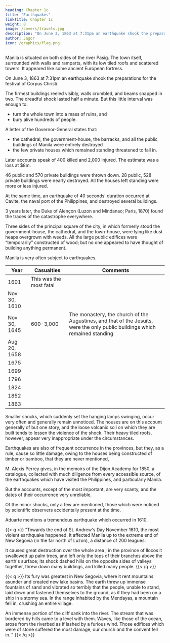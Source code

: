 ```yaml
---
heading: Chapter 1c
title: "Earthquakes"
linkTitle: Chapter 1c
weight: 8
image: /covers/travels.jpg
description: "On June 3, 1863 at 7:31pm an earthquake shook the preparations for the festival of Corpus Christi"
author: Jagor
icon: /graphics/flag.png
---
```



Manila is situated on both sides of the river Pasig. The town itself, surrounded with walls and ramparts, with its low tiled roofs and scattered towers. It <!-- , had, in 1859, the appearance of --> appeared like some ancient European fortress. 

On June 3, 1863 at 7:31pm an earthquake shook the preparations for the festival of Corpus Christi. 

The firmest buildings reeled visibly, walls crumbled, and beams snapped in two. The dreadful shock lasted half a minute. But this little interval was enough to:
- turn the whole town into a mass of ruins, and
- bury alive hundreds of people. 

A letter of the Governor-General states that:
- the cathedral, the government-house, the barracks, and all the public buildings of Manila were entirely destroyed
- the few private houses which remained standing threatened to fall in. 

Later accounts speak of 400 killed and 2,000 injured. The estimate was a loss at $8m. 

46 public and 570 private buildings were thrown down. 28 public, 528 private buildings were nearly destroyed. All the houses left standing were more or less injured.

At the same time, an earthquake of 40 seconds' duration occurred at Cavite, the naval port of the Philippines, and destroyed several buildings.

3 years later, the Duke of Alençon (Luzon and Mindanao; Paris, 1870) found the traces of the catastrophe everywhere. 

Three sides of the principal square of the city, in which formerly stood the government-house, the cathedral, and the town-house, were lying like dust heaps overgrown with weeds. All the large public edifices were “temporarily” constructed of wood; but no one appeared to have thought of building anything permanent.

Manila is very often subject to earthquakes. 

Year | Casualties | Comments
--- | --- | ---  
1601 | This was the most fatal |
Nov 30, 1610 | |
Nov 30, 1645 | 600-3,000 | The monastery, the church of the Augustines, and that of the Jesuits, were the only public buildings which remained standing
Aug 20, 1658 | |
1675 | |
1699 | | 
1796 | |
1824 | |
1852 | |
1863 | |


Smaller shocks, which suddenly set the hanging lamps swinging, occur very often and generally remain unnoticed. The houses are on this account generally of but one story, and the loose volcanic soil on which they are built tends to lessen the violence of the shock. Their heavy tiled roofs, however, appear very inappropriate under the circumstances. 

Earthquakes are also of frequent occurrence in the provinces, but they, as a rule, cause so little damage, owing to the houses being constructed of timber or bamboo, that they are never mentioned,

M. Alexis Perrey gives, in the memoirs of the Dijon Academy for 1850, a catalogue, collected with much diligence from every accessible source, of the earthquakes which have visited the Philippines, and particularly Manila. 

But the accounts, except of the most important, are very scanty, and the dates of their occurrence very unreliable. 

Of the minor shocks, only a few are mentioned, those which were noticed by scientific observers accidentally present at the time.

Aduarte mentions a tremendous earthquake which occurred in 1610. <!-- I briefly quote his version of the details of the catastrophe, as I find them mentioned nowhere else. -->

{{< q >}}
“Towards the end of St. Andrew's Day November 1610, the most violent earthquake happened. It affected Manila up to the extreme end of New Segovia (in the far north of Luzon), a distance of 200 leagues.

It caused great destruction over the whole area ; in the province of Ilocos it swallowed up palm trees, and left only the tops of their branches above the earth's surface; its shock dashed hills on the opposite sides of valleys together, threw down many buildings, and killed many people. 
{{< /q >}}

{{< q >}}
Its fury was greatest in New Segovia, where it rent mountains asunder and created new lake basins. The earth threw up immense fountains of sand and vibrated so terribly that the people, unable to stand, laid down and fastened themselves to the ground, as if they had been on a ship in a stormy sea. In the range inhabited by the Mendayas, a mountain fell in, crushing an entire village. 

An immense portion of the cliff sank into the river. The stream that was bordered by hills came to a level with them. Waves, like those of the ocean, arose from the riverbed as if lashed by a furious wind. Those edifices which were of stone suffered the most damage, our church and the convent fell in.."
{{< /q >}}